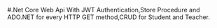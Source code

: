 #.Net Core Web Api With JWT Authentication,Store Procedure and ADO.NET for every HTTP GET method,CRUD for Student and Teacher.